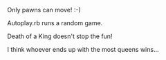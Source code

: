 Only pawns can move! :-)

Autoplay.rb runs a random game.

Death of a King doesn't stop the fun!

I think whoever ends up with the most queens wins...